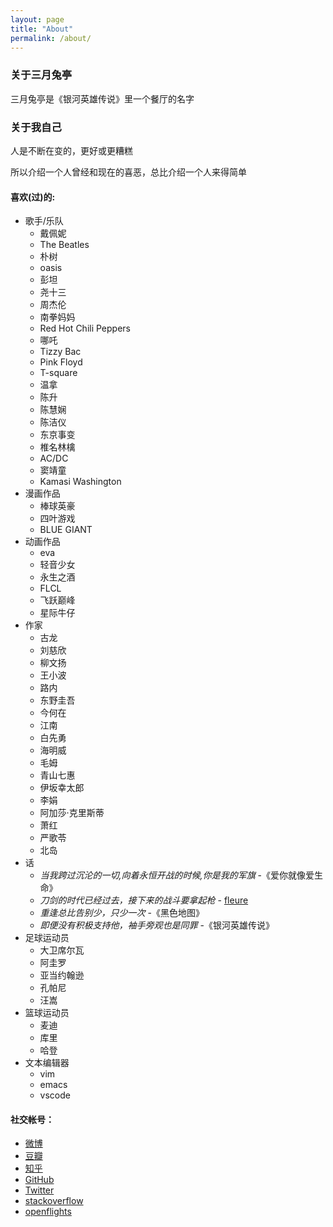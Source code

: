 ```yaml
---
layout: page
title: "About"
permalink: /about/
---
```



### 关于三月兔亭

三月兔亭是《银河英雄传说》里一个餐厅的名字


### 关于我自己

人是不断在变的，更好或更糟糕

所以介绍一个人曾经和现在的喜恶，总比介绍一个人来得简单


#### 喜欢(过)的:
- 歌手/乐队
    - 戴佩妮
    - The Beatles
    - 朴树
    - oasis
    - 彭坦
    - 尧十三
    - 周杰伦
    - 南拳妈妈
    - Red Hot Chili Peppers
    - 哪吒
    - Tizzy Bac
    - Pink Floyd
    - T-square
    - 温拿
    - 陈升
    - 陈慧娴
    - 陈洁仪
    - 东京事变
    - 椎名林檎
    - AC/DC
    - 窦靖童
    - Kamasi Washington
- 漫画作品
    - 棒球英豪
    - 四叶游戏
    - BLUE GIANT
- 动画作品
    - eva
    - 轻音少女
    - 永生之酒
    - FLCL
    - 飞跃巅峰
    - 星际牛仔
- 作家
    - 古龙
    - 刘慈欣
    - 柳文扬
    - 王小波
    - 路内
    - 东野圭吾
    - 今何在
    - 江南
    - 白先勇
    - 海明威
    - 毛姆
    - 青山七惠
    - 伊坂幸太郎
    - 李娟
    - 阿加莎·克里斯蒂
    - 萧红
    - 严歌苓
    - 北岛
- 话
    - _当我跨过沉沦的一切,向着永恒开战的时候,你是我的军旗_ -《爱你就像爱生命》
    - _刀剑的时代已经过去，接下来的战斗要拿起枪_ - [fleure](https://www.douban.com/people/fleure/)
    - _重逢总比告别少，只少一次_ -《黑色地图》
    - _即便没有积极支持他，袖手旁观也是同罪_  -《银河英雄传说》
- 足球运动员
    - 大卫席尔瓦
    - 阿圭罗
    - 亚当约翰逊
    - 孔帕尼
    - 汪嵩
- 篮球运动员
    - 麦迪
    - 库里
    - 哈登
- 文本编辑器
    - vim
    - emacs
    - vscode


#### 社交帐号：
- [微博](https://weibo.com/cadl)
- [豆瓣](https://www.douban.com/people/ctrlaltdeletel/)
- [知乎](https://www.zhihu.com/people/cadl)
- [GitHub](https://github.com/cadl)
- [Twitter](https://twitter.com/ctrlaltdeletel)
- [stackoverflow](https://stackoverflow.com/users/1600743/cadl)
- [openflights](https://openflights.org/user/cadl)
